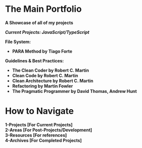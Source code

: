 # The Main Portfolio
**A Showcase of all of my projects**

***Current Projects: JavaScript/TypeScript***

**File System:**

- **PARA Method by Tiago Forte**

**Guidelines & Best Practices:**

 - **The Clean Coder by Robert C. Martin**
 - **Clean Code by Robert C. Martin**
 - **Clean Architecture by Robert C. Martin**
 - **Refactoring by Martin Fowler**
 - **The Pragmatic Programmer by David Thomas, Andrew Hunt**

# **How to Navigate**

**1-Projects [For Current Projects]** <br>
**2-Areas [For Post-Projects/Development]** <br>
**3-Resources [For references]** <br>
**4-Archives [For Completed Projects]** <br>




